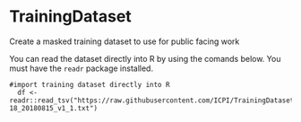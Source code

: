 # TrainingDataset
Create a masked training dataset to use for public facing work

You can read the dataset directly into R by using the comands below. You must have the `readr` package installed.

```
#import training dataset directly into R
  df <- readr::read_tsv("https://raw.githubusercontent.com/ICPI/TrainingDataset/master/Output/MER_Structured_TRAINING_Dataset_PSNU_IM_FY17-18_20180815_v1_1.txt")

```
